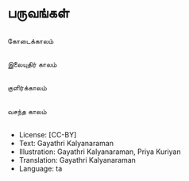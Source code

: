 # பருவங்கள்

##
கோடைக்காலம்

##
இலையுதிர் காலம்

##
குளிர்க்காலம்

##
வசந்த  காலம்

##
* License: [CC-BY]
* Text: Gayathri Kalyanaraman
* Illustration: Gayathri Kalyanaraman, Priya Kuriyan
* Translation: Gayathri Kalyanaraman
* Language: ta
